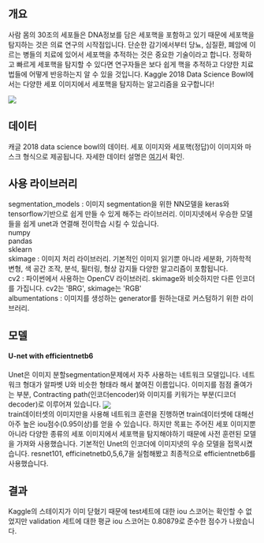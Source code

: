 ## 개요
사람 몸의 30조의 세포들은 DNA정보를 담은 세포핵을 포함하고 있기 때문에 세포핵을 탐지하는 것은 의료 연구의 시작점입니다. 단순한 감기에서부터 당뇨, 심질환, 폐암에 이르는 병들의 치료에 있어서 세포핵을 추적하는 것은 중요한 기술이라고 합니다. 정확하고 빠르게 세포핵을 탐지할 수 있다면 연구자들은 보다 쉽게 핵을 추적하고 다양한 치료법들에 어떻게 반응하는지 알 수 있을 것입니다. Kaggle 2018 Data Science Bowl에서는 다양한 세포 이미지에서 세포핵을 탐지하는 알고리즘을 요구합니다!<br>

<img src ="https://storage.googleapis.com/kaggle-media/competitions/dsb-2018/dsb.jpg" align="center">

## 데이터
캐글 2018 data science bowl의 데이터. 세포 이미지와 세포핵(정답)이 이미지와 마스크 형식으로 제공됩니다.
자세한 데이터 설명은 <a href = "kaggle.com/c/data-science-bowl-2018/data">여기</a>서 확인.<br>
## 사용 라이브러리
segmentation_models : 이미지 segmentation을 위한 NN모델을 keras와 tensorflow기반으로 쉽게 만들 수 있게 해주는 라이브러리. 이미지넷에서 우승한 모델들을 쉽게 unet과 연결해 전이학습 시킬 수 있습니다.<br>
numpy <br>
pandas <br>
sklearn<br>
skimage : 이미지 처리 라이브러리. 기본적인 이미지 읽기뿐 아니라 세분화, 기하학적 변형, 색 공간 조작, 분석, 필터링, 형상 감지들 다양한 알고리즘이 포함됩니다. <br>
cv2 : 파이썬에서 사용하는 OpenCV 라이브러리. skimage와 비슷하지만 다른 인코더를 가집니다. cv2는 'BRG', skimage는 'RGB'<br>
albumentations : 이미지를 생성하는 generator를 원하는대로 커스텀하기 위한 라이브러리.<br>

## 모델
#### U-net with efficientnetb6
Unet은 이미지 분할segmentation문제에서 자주 사용하는 네트워크 모델입니다. 네트워크 형대가 알파벳 U와 비슷한 형태라 해서 붙여진 이름입니다. 이미지를 점점 줄여가는 부분, Contracting path(인코더encoder)와 이미지를 키워가는 부분(디코더decoder)로 이루어져 있습니다. 
<img src="https://mblogthumb-phinf.pstatic.net/MjAxODA4MDZfOSAg/MDAxNTMzNTUyMzUxMjI0.BGLNzpU6JtmP8Jy43qpgLaSzAUWTCdtOiBSkFERltxcg.JZPXg332u0zTZLCv_OM0WYtdrgJQ7QzAba-zcrN1K14g.PNG.worb1605/image.png?type=w800" align="center"><br>
train데이터셋의 이미지만을 사용해 네트워크 훈련을 진행하면 train데이터셋에 대해선 아주 높은 iou점수(0.95이상)를 얻을 수 있습니다. 하지만 목표는 주어진 세포 이미지뿐 아니라 다양한 종류의 세포 이미지에서 세포핵을 탐지해야하기 때문에 사전 훈련된 모델을 가져와 사용했습니다. 기본적인 Unet의 인코더에 이미지넷의 우승 모델을 접목시켰습니다. resnet101, efficinetnetb0,5,6,7을 실험해봤고 최종적으로 efficientnetb6를 사용했습니다.


## 결과
Kaggle의 스테이지가 이미 닫혔기 때문에 test세트에 대한 iou 스코어는 확인할 수 없었지만 validation 세트에 대한 평균 iou 스코어는 0.80879로 준수한 점수가 나왔습니다.
